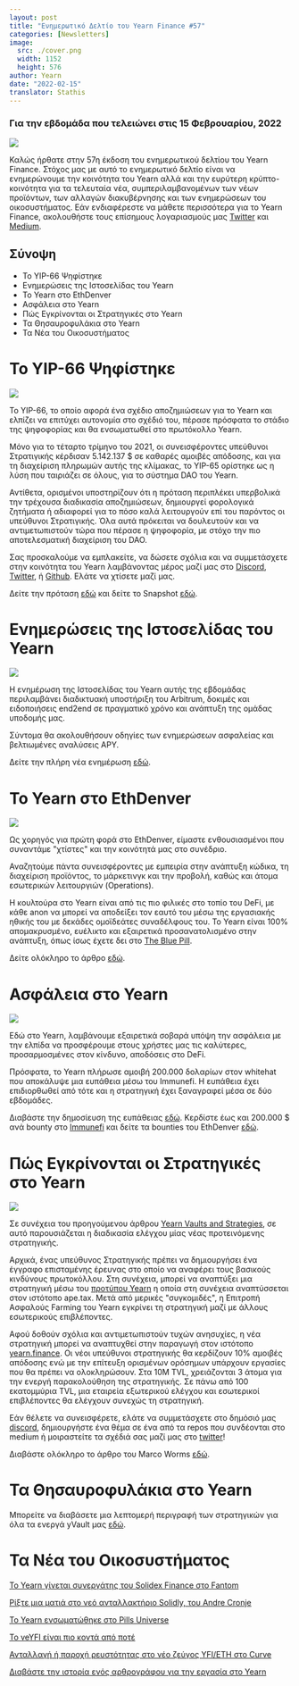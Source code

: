 ```yaml
---
layout: post
title: "Ενημερωτικό Δελτίο του Yearn Finance #57"
categories: [Newsletters]
image:
  src: ./cover.png
  width: 1152
  height: 576
author: Yearn
date: "2022-02-15"
translator: Stathis
---
```

### Για την εβδομάδα που τελειώνει στις 15 Φεβρουαρίου, 2022

![](./image1.jpg?w=1456&h=733)

Καλώς ήρθατε στην 57η έκδοση του ενημερωτικού δελτίου του Yearn Finance. Στόχος μας με αυτό το ενημερωτικό δελτίο είναι να ενημερώνουμε την κοινότητα του Yearn αλλά και την ευρύτερη κρύπτο-κοινότητα για τα τελευταία νέα, συμπεριλαμβανομένων των νέων προϊόντων, των αλλαγών διακυβέρνησης και των ενημερώσεων του οικοσυστήματος. Εάν ενδιαφέρεστε να μάθετε περισσότερα για το Yearn Finance, ακολουθήστε τους επίσημους λογαριασμούς μας [Twitter](https://twitter.com/iearnfinance) και [Medium](https://medium.com/iearn).

## Σύνοψη

- Το YIP-66 Ψηφίστηκε
- Ενημερώσεις της Ιστοσελίδας του Yearn
- To Yearn στο EthDenver
- Ασφάλεια στο Yearn
- Πώς Εγκρίνονται οι Στρατηγικές στο Yearn
- Τα Θησαυροφυλάκια στο Yearn
- Τα Νέα του Οικοσυστήματος

# Το YIP-66 Ψηφίστηκε

![](./image2.jpg?w=200&h=200)

Το YIP-66, το οποίο αφορά ένα σχέδιο αποζημιώσεων για το Yearn και ελπίζει να επιτύχει αυτονομία στο σχέδιό του, πέρασε πρόσφατα το στάδιο της ψηφοφορίας και θα ενσωματωθεί στο πρωτόκολλο Yearn.

Μόνο για το τέταρτο τρίμηνο του 2021, οι συνεισφέροντες υπεύθυνοι Στρατιγικής κέρδισαν 5.142.137 $ σε καθαρές αμοιβές απόδοσης, και για τη διαχείριση πληρωμών αυτής της κλίμακας, το YIP-65 ορίστηκε ως η λύση που ταιριάζει σε όλους, για το σύστημα DAO του Yearn.

Αντίθετα, ορισμένοι υποστηρίζουν ότι η πρόταση περιπλέκει υπερβολικά την τρέχουσα διαδικασία αποζημιώσεων, δημιουργεί φορολογικά ζητήματα ή αδιαφορεί για το πόσο καλά λειτουργούν επί του παρόντος οι υπεύθυνοι Στρατιγικής. Όλα αυτά πρόκειται να δουλευτούν και να αντιμετωπιστούν τώρα που πέρασε η ψηφοφορία, με στόχο την πιο αποτελεσματική διαχείριση του DAO.

Σας προσκαλούμε να εμπλακείτε, να δώσετε σχόλια και να συμμετάσχετε στην κοινότητα του Yearn  λαμβάνοντας μέρος μαζί μας στο [Discord](https://discord.gg/8rF374XkXy), [Twitter](http://twitter.com/iearnfinance), ή [Github](http://github.com/yearn). Ελάτε να χτίσετε μαζί μας.

Δείτε την πρόταση [εδώ](https://gov.yearn.finance/t/proposal-streamlining-contributor-compensation/12247) και δείτε το Snapshot [εδώ](https://snapshot.org/#/ybaby.eth/proposal/0x804d3765e70d6e4f0f0a225222dadd396cd328595d5fd097b732b36fdf8e6af6).

# Ενημερώσεις της Ιστοσελίδας του Yearn

![](./image3.jpg?w=450&h=367)

Η ενημέρωση της Ιστοσελίδας του Yearn αυτής της εβδομάδας περιλαμβάνει διαδικτυακή υποστήριξη του Arbitrum, δοκιμές και ειδοποιήσεις end2end σε πραγματικό χρόνο και ανάπτυξη της ομάδας υποδομής μας.

Σύντομα θα ακολουθήσουν οδηγίες των ενημερώσεων ασφαλείας και βελτιωμένες αναλύσεις APY.

Δείτε την πλήρη νέα ενημέρωση [εδώ](https://yearnweb.substack.com/p/yearn-web-engineering-update-160?r=2y79e&utm_campaign=post&utm_medium=web).

# To Yearn στο EthDenver

![](./image4.jpg?w=1328&h=654)

Ως χορηγός για πρώτη φορά στο EthDenver, είμαστε ενθουσιασμένοι που συναντάμε "χτίστες" και την κοινότητά μας στο συνέδριο.

Αναζητούμε πάντα συνεισφέροντες με εμπειρία στην ανάπτυξη κώδικα, τη διαχείριση προϊόντος, το μάρκετινγκ και την προβολή, καθώς και άτομα εσωτερικών λειτουργιών (Operations).

Η κουλτούρα στο Yearn είναι από τις πιο φιλικές στο τοπίο του DeFi, με κάθε anon να μπορεί να αποδείξει τον εαυτό του μέσω της εργασιακής ηθικής του με δεκάδες ομοϊδεάτες συναδέλφους του. Το Yearn είναι 100% απομακρυσμένο, ευέλικτο και εξαιρετικά προσανατολισμένο στην ανάπτυξη, όπως ίσως έχετε δει στο [The Blue Pill](https://thebluepil.eth.limo/).

Δείτε ολόκληρο το άρθρο [εδώ](https://medium.com/iearn/yearn-finance-will-be-at-ethdenver-we-are-looking-for-people-to-join-our-team-83ed3aa20269).

# Ασφάλεια στο Yearn

![](./image5.jpg?w=945&h=408)

Εδώ στο Yearn, λαμβάνουμε εξαιρετικά σοβαρά υπόψη την ασφάλεια με την ελπίδα να προσφέρουμε στους χρήστες μας τις καλύτερες, προσαρμοσμένες στον κίνδυνο, αποδόσεις στο DeFi.

Πρόσφατα, το Yearn πλήρωσε αμοιβή 200.000 δολαρίων στον whitehat που αποκάλυψε μια ευπάθεια μέσω του Immunefi. Η ευπάθεια έχει επιδιορθωθεί από τότε και η στρατηγική έχει ξαναγραφεί μέσα σε δύο εβδομάδες.

Διαβάστε την δημοσίευση της ευπάθειας [εδώ](https://github.com/yearn/yearn-security/blob/master/disclosures/2022-01-30.md). Κερδίστε έως και 200.000 $ ανά bounty στο [Immunefi](https://immunefi.com/bounty/yearnfinance/) και δείτε τα bounties του EthDenver [εδώ](https://www.ethdenver.com/bounties/yearn-finance).

# Πώς Εγκρίνονται οι Στρατηγικές στο Yearn

![](./image6.jpg?w=1400&h=707)

Σε συνέχεια του προηγούμενου άρθρου [Yearn Vaults and Strategies](https://medium.com/iearn/yearn-finance-explained-what-are-vaults-and-strategies-96970560432), σε αυτό παρουσιάζεται η διαδικασία ελέγχου μίας νέας προτεινόμενης στρατηγικής.

Αρχικά, ένας υπεύθυνος Στρατηγικής πρέπει να δημιουργήσει ένα έγγραφο επισταµένης έρευνας στο οποίο να αναφέρει τους βασικούς κινδύνους πρωτοκόλλου. Στη συνέχεια, μπορεί να αναπτύξει μια στρατηγική μέσω του [προτύπου Yearn](https://github.com/yearn/brownie-strategy-mix) η οποία στη συνέχεια αναπτύσσεται στον ιστότοπο ape.tax. Μετά από μερικές "συγκομιδές", η Επιτροπή Ασφαλούς Farming του Yearn εγκρίνει τη στρατηγική μαζί με άλλους εσωτερικούς επιβλέποντες.

Αφού δοθούν σχόλια και αντιμετωπιστούν τυχών ανησυχίες, η νέα στρατηγική μπορεί να αναπτυχθεί στην παραγωγή στον ιστότοπο [yearn.finance](http://yearn.finance/). Οι νέοι υπεύθυνοι στρατηγικής θα κερδίζουν 10% αμοιβές απόδοσης ενώ με την επίτευξη ορισμένων ορόσημων υπάρχουν εργασίες που θα πρέπει να ολοκληρώσουν. Στα 10M TVL, χρειάζονται 3 άτομα για την ενεργή παρακολούθηση της στρατηγικής. Σε πάνω από 100 εκατομμύρια TVL, μια εταιρεία εξωτερικού ελέγχου και εσωτερικοί επιβλέποντες θα ελέγχουν συνεχώς τη στρατηγική.

Εάν θέλετε να συνεισφέρετε, ελάτε να συμμετάσχετε στο δημόσιό μας [discord](https://discord.com/invite/8rF374XkXy), δημιουργήστε ένα θέμα σε ένα από τα repos που συνδέονται στο medium ή μοιραστείτε τα σχέδιά σας μαζί μας στο [ twitter](https://twitter.com/iearnfinance)!

Διαβάστε ολόκληρο το άρθρο του Marco Worms [εδώ](https://medium.com/iearn/how-new-yearn-vault-strategies-are-endorsed-8c0e0870790d).

# Τα Θησαυροφυλάκια στο Yearn

Μπορείτε να διαβάσετε μια λεπτομερή περιγραφή των στρατηγικών για όλα τα ενεργά yVault μας [εδώ](https://medium.com/yearn-state-of-the-vaults/the-vaults-at-yearn-9237905ffed3).

# Τα Νέα του Οικοσυστήματος

[Το Yearn γίνεται συνεργάτης του Solidex Finance στο Fantom](https://twitter.com/SolidexFantom/status/1489277199559499776)

[Ρίξτε μια ματιά στο νεό ανταλλακτήριο Solidly, του Andre Cronje](https://twitter.com/solidlyexchange/status/1491650940109217795)

[Το Yearn ενσωματώθηκε στο Pills Universe](https://twitter.com/pillheadddd/status/1492199477238710276)

[Το veYFI είναι πιο κοντά από ποτέ](https://twitter.com/cryptouf/status/1492100813279350785)

[Ανταλλαγή ή παροχή ρευστότητας στο νέο ζεύγος YFI/ETH στο Curve](https://curve.fi/factory-crypto/8)

[Διαβάστε την ιστορία ενός αρθρογράφου για την εργασία στο Yearn](https://twitter.com/MarcoWorms/status/1490923070705442819)
